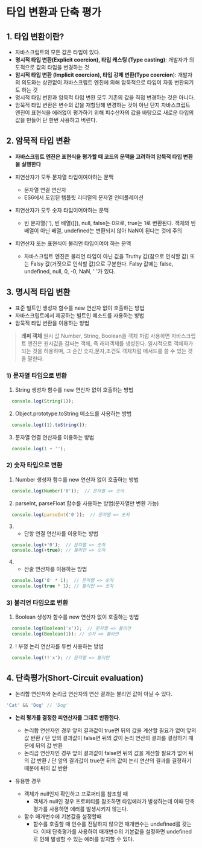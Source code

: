 # **타입 변환과 단축 평가**



## 1. 타입 변환이란?

- 자바스크립트의 모든 값은 타입이 있다.
- **명시적 타입 변환(Explicit coercion), 타입 캐스팅 (Type casting)**: 개발자가 의도적으로 값의 타입을 변경하는 것
- **암시적 타입 변환 (Implicit coercion), 타입 강제 변환(Type coercion**): 개발자의 의도와는 상관없이 자바스크립트 엔진에 의해 암묵적으로 타입이 자동 변환되기도 하는 것
- 명시적 타입 변환과 암묵적 타입 변환 모두 기존의 값을 직접 변경하는 것은 아니다. 
- 암묵적 타입 변환은 변수의 값을 재할당해 변경하는 것이 아닌 단지 자바스크립트 엔진이 표현식을 에러없이 평가하기 위해 피수산자의 값을 바탕으로 새로운 타입의 값을 만들어 단 한번 사용하고 버린다.



## **2. 암묵적 타입 변환**

-  **자바스크립트 엔진은 표현식을 평가할 때 코드의 문맥을 고려하여 암묵적 타입 변환을 실행한다** 

- 피연산자가 모두 문자열 타입이여야하는 문맥
  
  - 문자열 연결 연산자
  - ES6에서 도입된 템플릿 리터럴의 문자열 인터폴레이션
  
- 피연산자가 모두 숫자 타입이어야하는 문맥
  
  - 빈 문자열(‘’), 빈 배열([]), null, false는 0으로, true는 1로 변환된다. 객체와 빈 배열이 아닌 배열, undefined는 변환되지 않아 NaN이 된다는 것에 주의
  
- 피연산자 또는 표현식이 불리언 타입이여야 하는 문맥
  
  - 자바스크립트 엔진은 불리언 타입이 아닌 값을 Truthy 값(참으로 인식할 값) 또는 Falsy 값(거짓으로 인식할 값)으로 구분한다. Falsy 값에는 false, undefined, null, 0, -0, NaN, ' '가 있다.
  
  

## **3. 명시적 타입 변환**
- 표준 빌트인 생성자 함수를 new 연산자 없이 호출하는 방법
- 자바스크립트에서 제공하는 빌트인 메소드를 사용하는 방법
- 암묵적 타입 변환을 이용하는 방법



> **래퍼 객체** 
원시 값 Number, String, Boolean을 객체 처럼 사용하면 자바스크립트 엔진은 원시값을 감싸는 객체, 즉 래퍼객체를 생성한다. 일시적으로 객체화가 되는 것을 허용하며, 그 순간 숫자,문자,조건도 객체처럼 메서드를 쓸 수 있는 것을 말한다.



### **1) 문자열 타입으로 변환**

1) String 생성자 함수를 new 연산자 없이 호출하는 방법
```javascript
  console.log(String(1));
```
2) Object.prototype.toString 메소드를 사용하는 방법
```javascript
  console.log((1).toString());
```
3) 문자열 연결 연산자를 이용하는 방법
```javascript
  console.log(1 + ''); 
```



### 2) 숫자 타입으로 변환

1) Number 생성자 함수를 new 연산자 없이 호출하는 방법
```javascript
  console.log(Number('0'));  // 문자열 => 숫자
```
2) parseInt, parseFloat 함수를 사용하는 방법(문자열만 변환 가능)
```javascript
  console.log(parseInt('0'));  // 문자열 => 숫자
```
3) + 단항 연결 연산자를 이용하는 방법
```javascript
  console.log(+'0');  // 문자열 => 숫자
  console.log(+true); // 불리언 => 숫자
```
4) * 산술 연산자를 이용하는 방법
```javascript
  console.log('0' * 1);  // 문자열 => 숫자
  console.log(true * 1); // 불리언 => 숫자
```



### 3) 불리언 타입으로 변환

1) Boolean 생성자 함수를 new 연산자 없이 호출하는 방법
```javascript
  console.log(Boolean('x'));  // 문자열 => 불리언
  console.log(Boolean(1)); // 숫자 => 불리언
```
2) ! 부정 논리 연산자를 두번 사용하는 방법
```javascript
  console.log(!!'x'); // 문자열 => 불리언
```



## 4. 단축평가(Short-Circuit evaluation)

- 논리합 연산자와 논리곱 연산자의 연산 결과는 불리언 값이 아닐 수 있다.
```javascript
'Cat' && 'Dog' // 'Dog'
```
- **논리 평가를 결정한 피연산자를 그대로 반환한다.**
  
  - 논리합 연산자인 경우 앞의 결과값이 true면 뒤의 값을 계산할 필요가 없어 앞의 값 반환 / 단 앞의 결과값이 false면 뒤의 값이 논리 연산의 결과를 결정하기 때문에 뒤의 값 반환
  - 논리곱 연산자인 경우 앞의 결과값이 false면 뒤의 값을 계산할 필요가 없어 뒤의 값 반환 / 단 앞의 결과값이 true면 뒤의 값이 논리 연산의 결과를 결정하기 때문에 뒤의 값 반환
  
  
- 유용한 경우
  - 객체가 null인지 확인하고 프로퍼티를 참조할 때
    - 객체가 null인 경우 프로퍼티를 참조하면 타입에러가 발생하는데 이때 단축평가를 사용하면 에러를 발생시키지 않는다.
  - 함수 매개변수에 기본값을 설정할때
    - 함수를 호출할 때 인수를 전달하지 않으면 매개변수는 undefined를 갖는다. 이때 단축평가를 사용하여 매개변수의 기본값을 설정하면 undefined로 인해 발생할 수 있는 에러를 방지할 수 있다.
